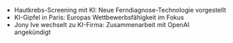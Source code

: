 - Hautkrebs-Screening mit KI: Neue Ferndiagnose-Technologie vorgestellt
- KI-Gipfel in Paris: Europas Wettbewerbsfähigkeit im Fokus
- Jony Ive wechselt zu KI-Firma: Zusammenarbeit mit OpenAI angekündigt
